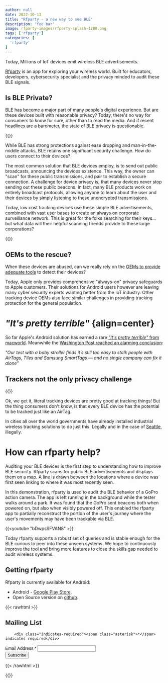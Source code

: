 ```yaml
---
author: null
date: 2022-10-13
title: "Rfparty - a new way to see BLE"
description: 'foo bar'
image: rfparty-images/rfparty-splash-1280.png
tags: ['rfparty']
categories: [
  'rfparty'
]
---
```


Today, Millions of IoT devices emit wireless BLE advertisements. 

[Rfparty](https://play.google.com/store/apps/details?id=xyz.dataparty.rfparty) is an app for exploring your wireless world. Built for educators, developers, cybersecurity specialist and the privacy minded to audit these BLE signals.


## Is BLE Private?

BLE has become a major part of many people's digital experience. But are these devices built with reasonable privacy? Today, there's no way for consumers to know for sure, other than to read the media. And if recent headlines are a barometer, the state of BLE privacy is questionable.  

{{<picture src="rfparty-images/nyt-headline-large.png" type="png" alt="NYT-I Used Apple AirTags, Tiles and a GPS Tracker to Watch My Husband’s Every Move" caption="NYT 2022 - I Used Apple AirTags, Tiles and a GPS Tracker to Watch My Husband..." class="float-left" link="https://www.nytimes.com/2022/02/11/technology/airtags-gps-surveillance.html">}}
</a>



While BLE has strong protections against ease dropping and man-in-the-middle attacks, BLE retains one significant security challenge. How do users connect to their devices?

The most common solution that BLE devices employ, is to send out public broadcasts, announcing the devices existence. This way, the owner can "scan" for these public transmissions, and pair to establish a secure connection. A challenge for device privacy is, that many devices never stop sending out these public beacons. In fact, many BLE products work on entirely broadcast protocols, allowing anyone to learn about the user and their devices by simply listening to these unencrypted transmissions.

Today, low cost tracking devices use these simple BLE advertisements, combined with vast user bases to create an always on corporate surveillance network. This is great for the folks searching for their keys... but what data will their helpful scanning friends provide to these large corporations?

{{<picture src="rfparty-images/apple-devices.png" type="png" alt="rfparty querying nearby apple devices" caption="rfparty querying nearby apple devices" class="float-right">}}

## OEMs to the rescue?

When these devices are abused, can we really rely on the [OEMs to provide adequate tools](https://www.cnet.com/tech/mobile/is-your-android-being-tracked-by-an-airtag-heres-how-to-find-out/) to detect their devices?

Today, Apple only provides comprehensive "always-on" privacy safeguards to Apple customers. Their solutions for Android users however are leaving many cyber security experts wanting better from the IoT industry. Other tracking device OEMs also face similar challenges in providing tracking protection for the general population.

# _"It's pretty terrible"_ {align=center}


So far Apple's Android solution has earned a rare [_"It's pretty terrible"_ from macworld](https://www.macworld.com/article/559337/airtag-tracker-detect-android-app.html). Meanwhile the [Washington Post reached an alarming conclusion](https://www.washingtonpost.com/technology/2022/03/31/airtags-stalking/):

_"Our test with a baby stroller finds it’s still too easy to stalk people with AirTags, Tiles and Samsung SmartTags — and no single company can fix it alone"_




## Trackers not the only privacy challenge

{{<picture src="rfparty-images/kiro-spd-radio.png" type="png" alt="KIRO - Seattle police have a wireless network that can track your every move" caption="KIRO - Seattle police have a wireless network that can track your every move" link="https://www.kiro7.com/news/seattle-police-have-wireless-network-can-track-you/246051198/" class="float-left">}}


Ok, we get it, literal tracking devices are pretty good at tracking things! But the thing consumers don't know, is that every BLE device has the potential to be tracked just like an AirTag.

In cities all over the world governments have already installed industrial wireless tracking solutions to do just this. Legally and in the case of [Seattle](https://www.kiro7.com/news/seattle-police-have-wireless-network-can-track-you/246051198/), illegally.


# How can rfparty help?


Auditing your BLE devices is the first step to understanding how to improve BLE security. Rfparty scans for public BLE advertisements and displays them on a map. A line is drawn between the locations where a device was first seen linking to where it was most recently seen.

In this demonstration, rfparty is used to audit the BLE behavior of a GoPro action camera. The app is left running in the background while the tester walks around a park. It was found that the GoPro sent beacons both when powered on, but also when visibly powered off. This enabled the rfparty app to partially reconstruct the portion of the user's journey where the user's movements may have been trackable via BLE.

{{<youtube "bDwpsSFVAN8" >}}

Today rfparty supports a robust set of queries and is stable enough for the BLE curious to peer into these unseen systems. We hope to continuously improve the tool and bring more features to close the skills gap needed to audit wireless systems.

## Getting rfparty

Rfparty is currently available for Android:

  * Android - [Google Play Store](https://play.google.com/store/apps/details?id=xyz.dataparty.rfparty).
  * Open Source version on [github](https://github.com/datapartyjs/rfparty-xyz).


{{< rawhtml >}}
<!-- Begin Mailchimp Signup Form -->
<link href="//cdn-images.mailchimp.com/embedcode/classic-071822.css" rel="stylesheet" type="text/css">
<style type="text/css">
	#mc_embed_signup{clear:left; font:14px Helvetica,Arial,sans-serif; }
	/* Add your own Mailchimp form style overrides in your site stylesheet or in this style block.
	   We recommend moving this block and the preceding CSS link to the HEAD of your HTML file. */
</style>
<div id="mc_embed_signup">
    <form action="https://xyz.us21.list-manage.com/subscribe/post?u=7cfbc2e5276396fb5f543a2ed&amp;id=5ea825f5ee&amp;f_id=007bc2e1f0" method="post" id="mc-embedded-subscribe-form" name="mc-embedded-subscribe-form" class="validate" target="_self">
        <div id="mc_embed_signup_scroll">
  <h2>Mailing List</h2>
        
        <div class="indicates-required"><span class="asterisk">*</span> indicates required</div>
<div class="mc-field-group">
	<label for="mce-EMAIL">Email Address  <span class="asterisk">*</span>
</label>
	<input type="email" value="" name="EMAIL" class="required email" id="mce-EMAIL" required>
	<span id="mce-EMAIL-HELPERTEXT" class="helper_text"></span>
</div>
	<div id="mce-responses" class="clear foot">
		<div class="response" id="mce-error-response" style="display:none"></div>
		<div class="response" id="mce-success-response" style="display:none"></div>
	</div>    <!-- real people should not fill this in and expect good things - do not remove this or risk form bot signups-->
    <div style="position: absolute; left: -5000px;" aria-hidden="true"><input type="text" name="b_7cfbc2e5276396fb5f543a2ed_5ea825f5ee" tabindex="-1" value=""></div>
        <div class="optionalParent">
            <div class="clear foot">
                <input type="submit" value="Subscribe" name="subscribe" id="mc-embedded-subscribe" class="button">
            </div>
        </div>
    </div>
</form>
</div>

<!--End mc_embed_signup-->
{{< /rawhtml >}}

{{<picture src="google-play-badge.png" link="https://play.google.com/store/apps/details?id=xyz.dataparty.rfparty">}}